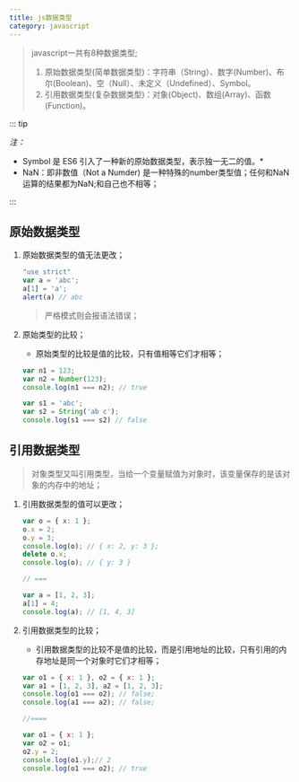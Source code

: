 ```yaml
---
title: js数据类型
category: javascript
---
```


> javascript一共有8种数据类型;
>
> 1. 原始数据类型(简单数据类型)：字符串（String）、数字(Number)、布尔(Boolean)、空（Null）、未定义（Undefined）、Symbol。
> 2. 引用数据类型(复杂数据类型)：对象(Object)、数组(Array)、函数(Function)。

::: tip

*注：*

- Symbol 是 ES6 引入了一种新的原始数据类型，表示独一无二的值。*
- NaN：即非数值（Not a Numder) 是一种特殊的number类型值；任何和NaN运算的结果都为NaN;和自己也不相等；

:::

## 原始数据类型

1. 原始数据类型的值无法更改；

   ```javascript
   "use strict"
   var a = 'abc';
   a[1] = 'a';
   alert(a) // abc
   ```
   
   > 严格模式则会报语法错误；
   
2. 原始类型的比较；

   - 原始类型的比较是值的比较，只有值相等它们才相等；

   ```javascript
   var n1 = 123;
   var n2 = Number(123);
   console.log(n1 === n2); // true
   
   var s1 = 'abc';
   var s2 = String('ab c');
   console.log(s1 === s2) // false
   ```

## 引用数据类型

> 对象类型又叫引用类型，当给一个变量赋值为对象时，该变量保存的是该对象的内存中的地址；

1. 引用数据类型的值可以更改；

   ```javascript
   var o = { x: 1 };
   o.x = 2;
   o.y = 3;
   console.log(o); // { x: 2, y: 3 };
   delete o.x;
   console.log(o); // { y: 3 }
   
   // ===
   
   var a = [1, 2, 3];
   a[1] = 4;
   console.log(a); // [1, 4, 3]
   ```

2. 引用数据类型的比较；

   - 引用数据类型的比较不是值的比较，而是引用地址的比较，只有引用的内存地址是同一个对象时它们才相等；

   ```javascript
   var o1 = { x: 1 }, o2 = { x: 1 };
   var a1 = [1, 2, 3], a2 = [1, 2, 3];
   console.log(o1 === o2); // false;
   console.log(a1 === a2); // false;
   
   //====
   
   var o1 = { x: 1 };
   var o2 = o1;
   o2.y = 2;
   console.log(o1.y);// 2
   console.log(o1 === o2); // true
   
   ```

   

   


